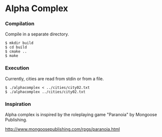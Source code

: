 Alpha Complex
=============

### Compilation

Compile in a separate directory.

    $ mkdir build
    $ cd build
    $ cmake ..
    $ make

### Execution

Currently, cities are read from stdin or from a file.

    $ ./alphacomplex < ../cities/city02.txt
    $ ./alphacomplex ../cities/city02.txt

### Inspiration

Alpha complex is inspired by the roleplaying game "Paranoia" by Mongoose Publishing.

http://www.mongoosepublishing.com/rpgs/paranoia.html
